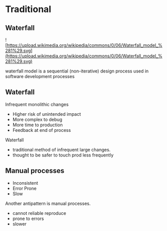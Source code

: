 # Traditional

<section>

## Waterfall

![https://upload.wikimedia.org/wikipedia/commons/0/06/Waterfall_model_%281%29.svg](https://upload.wikimedia.org/wikipedia/commons/0/06/Waterfall_model_%281%29.svg) <!-- .element style="border:0;background-color:transparent;height:9em" -->

<aside class="notes">

waterfall model is a sequential (non-iterative) design process used in software development processes

</aside>
</section>
<!-- -->

<section>

## Waterfall

Infrequent monolithic changes

* Higher risk of unintended impact
* More complex to debug
* More time to production
* Feedback at end of process

<aside class="notes">

Waterfall

* traditional method of infrequent large changes.
* thought to be safer to touch prod less frequently

</aside>
</section>
<!-- -->

<section>

## Manual processes

* Inconsistent
* Error Prone
* Slow

<aside class="notes">

Another antipattern is manual processes.

* cannot reliable reproduce
* prone to errors
* slower

</aside>
</section>
<!-- -->

<!-- http://ekiy5aot90-flywheel.netdna-ssl.com/wp-content/uploads/2013/07/segue-blog-waterfall-vs-agile-which-is-right-development-methodology-for-your-project.png -->
